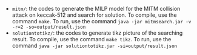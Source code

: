 - `mitm/`: the codes to generate the MILP model for the MITM collision attack on keccak-512 and search for solution. To compile, use the command `make`. To run, use the command `java -jar mitmsearch.jar -v -r=2 -so=output/result.json`
- `solutiontotikz/`: the codes to generate tikz picture of the searching result. To compile, use the command `make tikz`. To run, use the command `java -jar solutiontotikz.jar -si=output/result.json`
